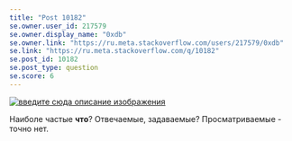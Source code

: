 ```yaml
---
title: "Post 10182"
se.owner.user_id: 217579
se.owner.display_name: "0xdb"
se.owner.link: "https://ru.meta.stackoverflow.com/users/217579/0xdb"
se.link: "https://ru.meta.stackoverflow.com/q/10182"
se.post_id: 10182
se.post_type: question
se.score: 6
---
```

<p><a href="https://i.stack.imgur.com/VerOw.png" rel="nofollow noreferrer"><img src="https://i.stack.imgur.com/VerOw.png" alt="введите сюда описание изображения"></a></p>

<p>Наиболе частые <strong>что</strong>? Отвечаемые, задаваемые? Просматриваемые - точно нет.</p>
